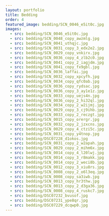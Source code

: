```yaml
---
layout: portfolio
title: Bedding
order: 4
featured_image: bedding/SCN_0046_e5it0c.jpg
images:
  - src: bedding/SCN_0046_e5it0c.jpg
  - src: bedding/SCN_0048_copy_awzmlg.jpg
  - src: bedding/SCN_0041_uthqjc.jpg
  - src: bedding/SCN_0031_copy_3_edx2e2.jpg
  - src: bedding/SCN_0029_copy_vnkirx.jpg
  - src: bedding/SCN_0036_copy_4_zlb2c0.jpg
  - src: bedding/SCN_0041_copy_2_iagjdm.jpg
  - src: bedding/SCN_0041_copy_fx9gbl.jpg
  - src: bedding/SCN_0036_laffai.jpg
  - src: bedding/SCN_0032_copy_xpcyfh.jpg
  - src: bedding/SCN_0034_copy_qfc0ab.jpg
  - src: bedding/SCN_0036_copy_rydsac.jpg
  - src: bedding/SCN_0036_copy_3_ay1e1z.jpg
  - src: bedding/SCN_0033_copy_uejs4n.jpg
  - src: bedding/SCN_0036_copy_2_hi32ql.jpg
  - src: bedding/SCN_0034_copy_2_w2ijmj.jpg
  - src: bedding/SCN_0029_copy_3_cj9ihb.jpg
  - src: bedding/SCN_0033_copy_2_reczgt.jpg
  - src: bedding/SCN_0015_copy_orergr.jpg
  - src: bedding/SCN_0032_copy_2_jzxcns.jpg
  - src: bedding/SCN_0029_copy_4_ctzi5c.jpg
  - src: bedding/SCN_0031_copy_y4tnop.jpg
  - src: bedding/DSC07228_d1okos.jpg
  - src: bedding/SCN_0031_copy_2_w2apah.jpg
  - src: bedding/SCN_0029_copy_2_mihm6x.jpg
  - src: bedding/SCN_0014_copy_4_l20lwj.jpg
  - src: bedding/SCN_0014_copy_3_r8makk.jpg
  - src: bedding/SCN_0014_copy_2_weci8b.jpg
  - src: bedding/SCN_0012_copy_3_xiu8rs.jpg
  - src: bedding/SCN_0008_copy_2_o6l3eq.jpg
  - src: bedding/SCN_0008_copy_sa3iwb.jpg
  - src: bedding/SCN_0013_copy_hr3thw.jpg
  - src: bedding/SCN_0013_copy_2_d3ga36.jpg
  - src: bedding/SCN_0008_copy_4_ruskc7.jpg
  - src: bedding/DSC07232_bvusof.jpg
  - src: bedding/DSC07231_ype8qr.jpg
  - src: bedding/DSC07229_dcqwp0.jpg
---
```

